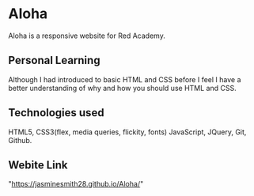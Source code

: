 # Aloha

Aloha is a responsive website for Red Academy. 

## Personal Learning

Although I had introduced to basic HTML and CSS before I feel I have a better understanding of why and how you should use HTML and CSS.  

## Technologies used

HTML5, CSS3(flex, media queries, flickity, fonts) JavaScript, JQuery, Git, Github.

## Webite Link

"https://jasminesmith28.github.io/Aloha/"
